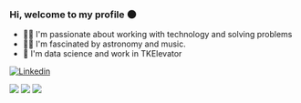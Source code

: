 ### Hi, welcome to my profile 🌑
- 🧑‍💻 I'm passionate about working with technology and solving problems<br>
- 👨‍🚀 I'm fascinated by astronomy and music.<br>
- :microscope: I'm data science and work in TKElevator

[![Linkedin](https://img.shields.io/badge/LinkedIn-0077B5?style=for-the-badge&logo=linkedin&logoColor=white)](https://www.linkedin.com/in/jo%C3%A3o-vitor-bastos-borges-b1b383257/)<br>


![](http://github-profile-summary-cards.vercel.app/api/cards/repos-per-language?username=jvbrs&theme=merko&exclude={exclude}) 
![](http://github-profile-summary-cards.vercel.app/api/cards/stats?username=jvbrs&theme=merko) 
![](http://github-profile-summary-cards.vercel.app/api/cards/profile-details?username=jvbrs&theme=merko)



</div>



